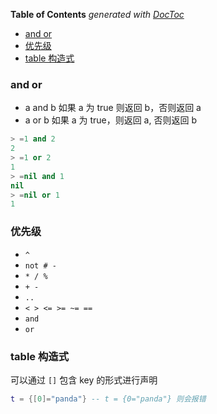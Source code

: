 <!-- START doctoc generated TOC please keep comment here to allow auto update -->
<!-- DON'T EDIT THIS SECTION, INSTEAD RE-RUN doctoc TO UPDATE -->
**Table of Contents**  *generated with [DocToc](https://github.com/thlorenz/doctoc)*

- [and or](#and-or)
- [优先级](#%E4%BC%98%E5%85%88%E7%BA%A7)
- [table 构造式](#table-%E6%9E%84%E9%80%A0%E5%BC%8F)

<!-- END doctoc generated TOC please keep comment here to allow auto update -->

### and or

- a and b 如果 a 为 true 则返回 b，否则返回 a
- a or b 如果 a 为 true，则返回 a, 否则返回 b

```lua
> =1 and 2
2
> =1 or 2
1
> =nil and 1
nil
> =nil or 1
1
```

### 优先级

- `^`
- `not # -`
- `* / %`
- `+ -` 
- `..`
- `< > <= >= ~= ==`
- `and`
- `or`

### table 构造式

可以通过 `[]` 包含 key 的形式进行声明

```lua
t = {[0]="panda"} -- t = {0="panda"} 则会报错
```
